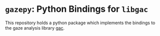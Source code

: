 # `gazepy`: Python Bindings for `libgac`

This repository holds a python package which implements the bindings to the gaze analysis library [gac](http://phhum-a209-cp.unibe.ch:10012/LIB/LIB-gaze_analysis_c).
